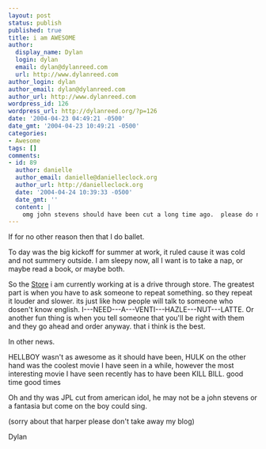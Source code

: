 ```yaml
---
layout: post
status: publish
published: true
title: i am AWESOME
author:
  display_name: Dylan
  login: dylan
  email: dylan@dylanreed.com
  url: http://www.dylanreed.com
author_login: dylan
author_email: dylan@dylanreed.com
author_url: http://www.dylanreed.com
wordpress_id: 126
wordpress_url: http://dylanreed.org/?p=126
date: '2004-04-23 04:49:21 -0500'
date_gmt: '2004-04-23 10:49:21 -0500'
categories:
- Awesome
tags: []
comments:
- id: 89
  author: danielle
  author_email: danielle@danielleclock.org
  author_url: http://danielleclock.org
  date: '2004-04-24 10:39:33 -0500'
  date_gmt: ''
  content: |
    omg john stevens should have been cut a long time ago.  please do not tell me you like him.  he may have a good voice but he is no american idol.  jpl was much better.  i hope fantasia wins.
---
```

<p>If for no other reason then that I do ballet.</p>
<p>To day was the big kickoff for summer at work, it ruled cause it was cold and not summery outside. I am sleepy now, all I want is to take a nap, or maybe read a book, or maybe both.</p>
<p>So the <a href="http://www.starbucks.com">Store</a> i am currently working at is a drive through store. The greatest part is when you have to ask someone to repeat something. so they repeat it louder and slower. its just like how people will talk to someone who dosen't know english. I---NEED---A---VENTI---HAZLE---NUT---LATTE. Or another fun thing is when you tell someone that you'll be right with them and they go ahead and order anyway. that i think is the best.</p>
<p>In other news.</p>
<p>HELLBOY wasn't as awesome as it should have been, HULK on the other hand was the coolest movie I have seen in a while, however the most interesting movie I have seen recently has to have been KILL BILL. good time good times</p>
<p>Oh and thy was JPL cut from american idol, he may not be a john stevens or a fantasia but come on the boy could sing.</p>
<p>(sorry about that harper please don't take away my blog)</p>
<p>Dylan</p>
